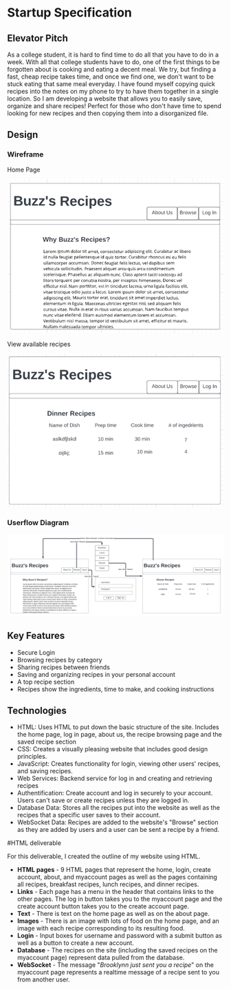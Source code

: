 # Startup Specification
## Elevator Pitch
As a college student, it is hard to find time to do all that you have to do in a week. With all that college students have to do, one of the first things to be forgotten about is cooking and eating a decent meal. We try, but finding a fast, cheap recipe takes time, and once we find one, we don't want to be stuck eating that same meal everyday. I have found myself copying quick recipes into the notes on my phone to try to have them together in a single location. So I am developing a website that allows you to easily save, organize and share recipes! Perfect for those who don't have time to spend looking for new recipes and then copying them into a disorganized file.

## Design
### Wireframe
Home Page

![Image of Home page wireframe](<Diagrams/WireframeHomeScreen.png>)

View available recipes

![Alt text](<Diagrams/WireframeRecipeSection.png>)
### Userflow Diagram
![Alt text](<Diagrams/UserFlowChart.png>)

## Key Features
- Secure Login
- Browsing recipes by category
- Sharing recipes between friends
- Saving and organizing recipes in your personal account
- A top recipe section
- Recipes show the ingredients, time to make, and cooking instructions

## Technologies
- HTML: Uses HTML to put down the basic structure of the site. Includes the home page, log in page, about us, the recipe browsing page and the saved recipe section
- CSS: Creates a visually pleasing website that includes good design principles.
- JavaScript: Creates functionality for login, viewing other users' recipes, and saving recipes.
- Web Services: Backend service for log in and creating and retrieving recipes
- Authentification: Create account and log in securely to your account. Users can't save or create recipes unless they are logged in.
- Database Data: Stores all the recipes put into the website as well as the recipes that a specific user saves to their account.
- WebSocket Data: Recipes are added to the website's "Browse" section as they are added by users and a user can be sent a recipe by a friend.

#HTML deliverable

For this deliverable, I created the outline of my website using HTML.

- **HTML pages** - 9 HTML pages that represent the home, login, create account, about, and myaccount pages as well as the pages containing all recipes, breakfast recipes, lunch recipes, and dinner recipes.
- **Links** - Each page has a menu in the header that contains links to the other pages. The log in button takes you to the myaccount page and the create account button takes you to the create account page.
- **Text** - There is text on the home page as well as on the about page.
- **Images** - There is an image with lots of food on the home page, and an image with each recipe corresponding to its resulting food.
- **Login** - Input boxes for username and password with a submit button as well as a button to create a new account.
- **Database** - The recipes on the site (including the saved recipes on the myaccount page) represent data pulled from the database.
- **WebSocket** - The message "*Brooklynn just sent you a recipe*" on the myaccount page represents a realtime message of a recipe sent to you from another user.

